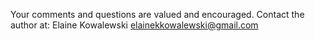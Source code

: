 Your comments and questions are valued and encouraged. Contact the author at:
Elaine Kowalewski elainekkowalewski@gmail.com
